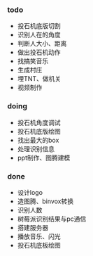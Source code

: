 ### todo
- 投石机底版切割
- 识别人在的角度
- 判断人大小、距离
- 做出投石机动作
- 找搞笑音乐
- 生成村庄
- 埋TNT、做机关
- 视频制作

### doing
- 投石机角度调试
- 投石机底版绘图
- 找出最大的box
- 处理识别信息
- ppt制作、图腾建模

### done
- 设计logo
- 造图腾、binvox转换
- 识别人数
- 树莓派识别结果与pc通信
- 搭建服务器
- 播放音乐、闪光
- 投石机底板绘图
